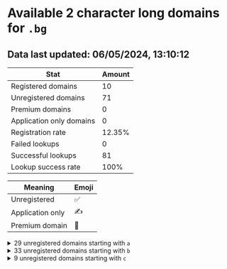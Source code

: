 # Available 2 character long domains for `.bg`

## Data last updated: 06/05/2024, 13:10:12

|Stat|Amount|
|--|--|
|Registered domains|10|
|Unregistered domains|71|
|Premium domains|0|
|Application only domains|0|
|Registration rate|12.35%|
|Failed lookups|0|
|Successful lookups|81|
|Lookup success rate|100%|


|Meaning|Emoji|
|--|--|
|Unregistered|:white_check_mark:|
|Application only|:writing_hand:|
|Premium domain|:gem:|

<details>
<summary>29 unregistered domains starting with <bold><code>a</code></bold></summary>

|Type|Domain|
|--|--|
|:white_check_mark:|`a0.bg`|
|:white_check_mark:|`a1.bg`|
|:white_check_mark:|`a2.bg`|
|:white_check_mark:|`a3.bg`|
|:white_check_mark:|`a4.bg`|
|:white_check_mark:|`a5.bg`|
|:white_check_mark:|`a6.bg`|
|:white_check_mark:|`a7.bg`|
|:white_check_mark:|`a8.bg`|
|:white_check_mark:|`a9.bg`|
|:white_check_mark:|`aa.bg`|
|:white_check_mark:|`ad.bg`|
|:white_check_mark:|`ae.bg`|
|:white_check_mark:|`af.bg`|
|:white_check_mark:|`ag.bg`|
|:white_check_mark:|`ah.bg`|
|:white_check_mark:|`ai.bg`|
|:white_check_mark:|`aj.bg`|
|:white_check_mark:|`ak.bg`|
|:white_check_mark:|`al.bg`|
|:white_check_mark:|`am.bg`|
|:white_check_mark:|`ap.bg`|
|:white_check_mark:|`aq.bg`|
|:white_check_mark:|`ar.bg`|
|:white_check_mark:|`at.bg`|
|:white_check_mark:|`au.bg`|
|:white_check_mark:|`av.bg`|
|:white_check_mark:|`aw.bg`|
|:white_check_mark:|`az.bg`|
</details>
<details>
<summary>33 unregistered domains starting with <bold><code>b</code></bold></summary>

|Type|Domain|
|--|--|
|:white_check_mark:|`b0.bg`|
|:white_check_mark:|`b1.bg`|
|:white_check_mark:|`b2.bg`|
|:white_check_mark:|`b3.bg`|
|:white_check_mark:|`b6.bg`|
|:white_check_mark:|`b7.bg`|
|:white_check_mark:|`b9.bg`|
|:white_check_mark:|`ba.bg`|
|:white_check_mark:|`bb.bg`|
|:white_check_mark:|`bc.bg`|
|:white_check_mark:|`bd.bg`|
|:white_check_mark:|`be.bg`|
|:white_check_mark:|`bf.bg`|
|:white_check_mark:|`bg.bg`|
|:white_check_mark:|`bh.bg`|
|:white_check_mark:|`bi.bg`|
|:white_check_mark:|`bj.bg`|
|:white_check_mark:|`bk.bg`|
|:white_check_mark:|`bl.bg`|
|:white_check_mark:|`bm.bg`|
|:white_check_mark:|`bn.bg`|
|:white_check_mark:|`bo.bg`|
|:white_check_mark:|`bp.bg`|
|:white_check_mark:|`bq.bg`|
|:white_check_mark:|`br.bg`|
|:white_check_mark:|`bs.bg`|
|:white_check_mark:|`bt.bg`|
|:white_check_mark:|`bu.bg`|
|:white_check_mark:|`bv.bg`|
|:white_check_mark:|`bw.bg`|
|:white_check_mark:|`bx.bg`|
|:white_check_mark:|`by.bg`|
|:white_check_mark:|`bz.bg`|
</details>
<details>
<summary>9 unregistered domains starting with <bold><code>c</code></bold></summary>

|Type|Domain|
|--|--|
|:white_check_mark:|`ca.bg`|
|:white_check_mark:|`cb.bg`|
|:white_check_mark:|`cc.bg`|
|:white_check_mark:|`cd.bg`|
|:white_check_mark:|`ce.bg`|
|:white_check_mark:|`cf.bg`|
|:white_check_mark:|`cg.bg`|
|:white_check_mark:|`ch.bg`|
|:white_check_mark:|`ci.bg`|
</details>